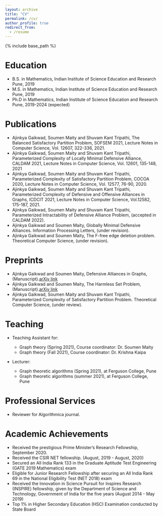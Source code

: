 ```yaml
---
layout: archive
title: "CV"
permalink: /cv/
author_profile: true
redirect_from:
  - /resume
---
```


{% include base_path %}

Education
======
* B.S. in Mathematics, Indian Institute of Science Education and Research Pune, 2019
* M.S. in Mathematics, Indian Institute of Science Education and Research Pune, 2019
* Ph.D in Mathematics, Indian Institute of Science Education and Research Pune, 2019-2024 (expected)

Publications
======
* Ajinkya Gaikwad, Soumen Maity and Shuvam Kant Tripathi, The Balanced Satisfactory Partition Problem, SOFSEM 2021, Lecture Notes in Computer Science, Vol. 12607, 322-336, 2021.
* Ajinkya Gaikwad, Soumen Maity and Shuvam Kant Tripathi, Parameterized Complexity of Locally Minimal Defensive Alliance, CALDAM 2021, Lecture Notes in Computer Science, Vol. 12601,
135-148, 2021
* Ajinkya Gaikwad, Soumen Maity and Shuvam Kant Tripathi, Parameterized Complexity of Satisfactory Partition Problem, COCOA 2020, Lecture Notes in Computer Science, Vol. 12577, 76-90, 2020.
* Ajinkya Gaikwad, Soumen Maity and Shuvam Kant Tripathi, Parameterized Complexity of Defensive and Offensive Alliances in Graphs, ICDCIT 2021, Lecture Notes in Computer Science, Vol.12582, 175-187, 2021.
* Ajinkya Gaikwad, Soumen Maity and Shuvam Kant Tripathi, Parameterized Intractability of Defensive Alliance Problem, (accepted in CALDAM 2022).
* Ajinkya Gaikwad and Soumen Maity, Globally Minimal Defensive Alliances. Information Processing Letters, (under revision).
* Ajinkya Gaikwad and Soumen Maity, The F-free edge deletion problem. Theoretical Computer Science, (under revision).

Preprints
======
* Ajinkya Gaikwad and Soumen Maity, Defensive Alliances in Graphs, (Manuscript).[arXiv link](https://arxiv.org/abs/2111.05545)
* Ajinkya Gaikwad and Soumen Maity, The Harmless Set Problem, (Manuscript).[arXiv link](https://arxiv.org/abs/2111.06267)
* Ajinkya Gaikwad, Soumen Maity and Shuvam Kant Tripathi, Parameterized Complexity of Satisfactory Partition Problem. Theoretical Computer Science, (under review).

Teaching
======
* Teaching Assistant for:
  * Graph theory (Spring 2021), Course coordinator: Dr. Soumen Maity
  * Graph theory (Fall 2021), Course coordinator: Dr. Krishna Kaipa

* Lecturer:
  * Graph theoretic algorithms (Spring 2021), at Ferguson College, Pune
  * Graph theoretic algorithms (summer 2021), at Ferguson College, Pune

Professional Services
======
* Reviewer for Algorithmica journal.

Academic Achievements
======
* Received the prestigious Prime Minister’s Research Fellowship, September 2020.
* Received the CSIR NET fellowship. (August, 2019 - August, 2020)
* Secured an All India Rank 133 in the Graduate Aptitude Test Engineering (GATE 2019 Mathematics) exam
* Eligible for Junior Research Fellowship after securing an All India Rank 69 in the National Eligibility Test (NET 2018) exam
* Received the Innovation in Science Pursuit for Inspires Research (INSPIRE) fellowship, given by the Department of Science and Technology, Government of India for the five years (August 2014 - May 2019)
* Top 1% in Higher Secondary Education (HSC) Examination conducted by State Board











  
